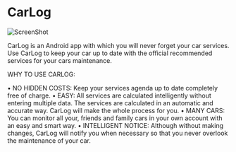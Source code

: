 # CarLog
![ScreenShot](https://lh3.googleusercontent.com/Y_HKvDr4LC-783l96NMs0t6pzQzmg044IGrMt8P-AuT57GPEs4Mbcgn7NI5VLUIHIHI8=h150-rw)


CarLog is an Android app with which you will never forget your car services. Use CarLog to keep your car up to date with the official recommended services for your cars maintenance.

WHY TO USE CARLOG:

• NO HIDDEN COSTS: Keep your services agenda up to date completely free of charge.
• EASY: All services are calculated intelligently without entering multiple data. The services are calculated in an automatic and accurate way. CarLog will make the whole process for you.
• MANY CARS: You can monitor all your, friends and family cars in your own account with an easy and smart way.
• INTELLIGENT NOTICE: Although without making changes, CarLog will notify you when necessary so that you never overlook the maintenance of your car.
